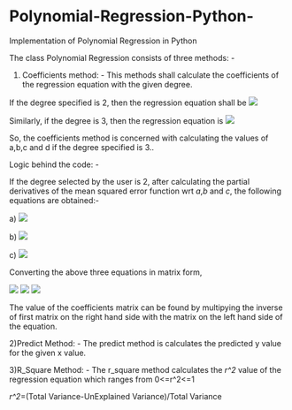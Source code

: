 # Polynomial-Regression-Python-
Implementation of Polynomial Regression in Python

The class Polynomial Regression consists of three methods: -

1) Coefficients method: - This methods shall calculate the coefficients of the regression equation with the given degree. 
                   
If the degree specified is 2, then the regression equation shall be <img src="https://render.githubusercontent.com/render/math?math=y=a%2Bbx%2Bcx^2">

Similarly, if the degree is 3, then the regression equation is <img src="https://render.githubusercontent.com/render/math?math=y=a%2Bbx%2Bcx^2%2Bdx^3">

So, the coefficients method is concerned with calculating the values of a,b,c and d if the degree specified is 3..

Logic behind the code: -

If the degree selected by the user is 2, after calculating the partial derivatives of the mean squared error function wrt _a_,_b_ and _c_, the following equations are obtained:-

a) <img src="https://render.githubusercontent.com/render/math?math=\sum^{n}_{i=1}y_i=\sum^{n}_{i=1}a%2B\sum^{n}_{i=1}bx_i%2B\sum^{n}_{i=1}cx^2_i">

b) <img src="https://render.githubusercontent.com/render/math?math=\sum^{n}_{i=1}x_iy_i=\sum^{n}_{i=1}ax_i%2B\sum^{n}_{i=1}bx^2_i%2B\sum^{n}_{i=1}cx^3_i">

c) <img src="https://render.githubusercontent.com/render/math?math=\sum^{n}_{i=1}x^2_iy_i=\sum^{n}_{i=1}ax^2_i%2B\sum^{n}_{i=1}bx^3_i%2B\sum^{n}_{i=1}cx^4">

Converting the above three equations in matrix form,

<img src="https://render.githubusercontent.com/render/math?math=\begin{bmatrix}\sum^{n}_{i=1}y_i\\\sum^{n}_{i=1}x_iy_i\\\sum^{n}_{i=1}x^2_iy_i\end{bmatrix}="> <img src="https://render.githubusercontent.com/render/math?math=\begin{bmatrix}\sum^{n}_{i=1}(1)\quad\sum^{n}_{i=1}x_i\quad\sum^{n}_{i=1}x^2_i\\\sum^{n}_{i=1}x_i\quad\sum^{n}_{i=1}x^2_i\quad\sum^{n}_{i=1}x^3_i\\\sum^{n}_{i=1}x^2_i\quad\sum^{n}_{i=1}x^3_i\quad\sum^{n}_{i=1}x^4\end{bmatrix}">  <img src="https://render.githubusercontent.com/render/math?math=\begin{bmatrix}a\\b\\c\end{bmatrix}">

The value of the coefficients matrix can be found by multipying the inverse of first matrix on the right hand side with the matrix on the left hand side of the equation.

2)Predict Method: - The predict method is calculates the predicted y value for the given x value.

3)R_Square Method: - The r_square method calculates the _r^2_ value of the regression equation which ranges from 0<=r^2<=1

_r^2_=(Total Variance-UnExplained Variance)/Total Variance
